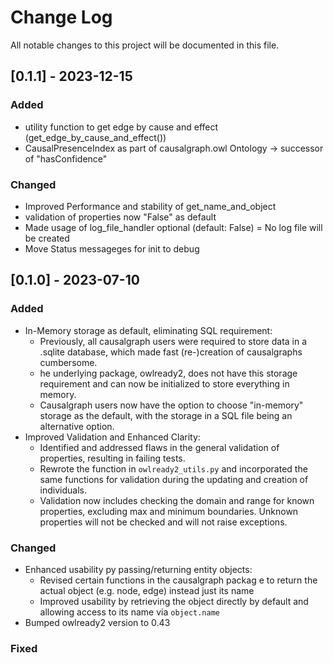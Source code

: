 
# Change Log

All notable changes to this project will be documented in this file.

## [0.1.1] - 2023-12-15

### Added
- utility function to get edge by cause and effect (get_edge_by_cause_and_effect())
- CausalPresenceIndex as part of causalgraph.owl Ontology -> successor of "hasConfidence"

### Changed
- Improved Performance and stability of get_name_and_object
- validation of properties now "False" as default 
- Made usage of log_file_handler optional (default: False) = No log file will be created
- Move Status messageges for init to debug

 
## [0.1.0] - 2023-07-10
 
### Added

- In-Memory storage as default, eliminating SQL requirement:
    - Previously, all causalgraph users were required to store data in a .sqlite database, which made fast (re-)creation of causalgraphs cumbersome.
    - he underlying package, owlready2, does not have this storage requirement and can now be initialized to store everything in memory.
    - Causalgraph users now have the option to choose "in-memory" storage as the default, with the storage in a SQL file being an alternative option.
- Improved Validation and Enhanced Clarity:
    - Identified and addressed flaws in the general validation of properties, resulting in failing tests.
    - Rewrote the function in `owlready2_utils.py` and incorporated the same functions for validation during the updating and creation of individuals.
    - Validation now includes checking the domain and range for known properties, excluding max and minimum boundaries. Unknown properties will not be checked and will not raise exceptions.

### Changed

- Enhanced usability py passing/returning entity objects:
    - Revised certain functions in the causalgraph packag e to return the actual object (e.g. node, edge) instead just its name
    - Improved usability by retrieving the object directly by default and allowing access to its name via `object.name`
- Bumped owlready2 version to 0.43

### Fixed


